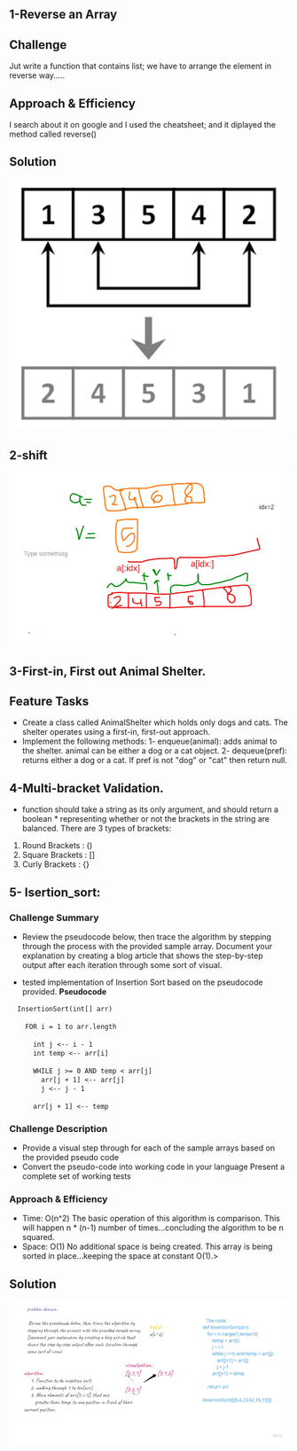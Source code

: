 ## 1-Reverse an Array
## Challenge
Jut write a function that contains list; we have to arrange the element in reverse way.....

## Approach & Efficiency
I search about it on google and I used the cheatsheet; and it diplayed the method called reverse()

## Solution
![whiteboard-image](./assets/array-reverse.png)


## 2-shift 
![whiteboard-image](./assets/array-shift.png)

## 3-First-in, First out Animal Shelter.
## Feature Tasks
* Create a class called AnimalShelter which holds only dogs and cats. The shelter operates using a first-in, first-out approach.
* Implement the following methods:
1- enqueue(animal): adds animal to the shelter. animal can be either a dog or a cat object.
2- dequeue(pref): returns either a dog or a cat. If pref is not "dog" or "cat" then return null.

## 4-Multi-bracket Validation.
* function should take a string as its only argument, and should return a boolean * representing whether or not the brackets in the string are balanced. There are 3 types of brackets:

1. Round Brackets : ()
2. Square Brackets : []
3. Curly Brackets : {}

## 5- Isertion_sort:
### Challenge Summary
* Review the pseudocode below, then trace the algorithm by stepping through the process with the provided sample array. Document your explanation by creating a blog article that shows the step-by-step output after each iteration through some sort of visual.

* tested implementation of Insertion Sort based on the pseudocode provided.
**Pseudocode**
```
  InsertionSort(int[] arr)
  
    FOR i = 1 to arr.length
    
      int j <-- i - 1
      int temp <-- arr[i]
      
      WHILE j >= 0 AND temp < arr[j]
        arr[j + 1] <-- arr[j]
        j <-- j - 1
        
      arr[j + 1] <-- temp
```
### Challenge Description
* Provide a visual step through for each of the sample arrays based on the provided pseudo code
* Convert the pseudo-code into working code in your language
Present a complete set of working tests

### Approach & Efficiency
* Time: O(n^2)
The basic operation of this algorithm is comparison. This will happen n * (n-1) number of times…concluding the algorithm to be n squared.
* Space: O(1)
No additional space is being created. This array is being sorted in place…keeping the space at constant O(1).>

## Solution
![image](../../assets/challenge_26.jpg)
